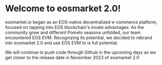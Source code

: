 # Welcome to eosmarket 2.0!

eosmarket.io began as an EOS-native decentralized e-commerce platform, focused on tapping into EOS blockchain's innate advantages. As the community grew and different Pomelo seasons unfolded, our team encountered EOS EVM. Recognizing its potential, we decided to rebrand into eosmarket 2.0 and use EOS EVM to is full potential.


We will continue to push code through Github in the upcoming days as we get closer to the release date in November 2023 of eosmarket 2.0
